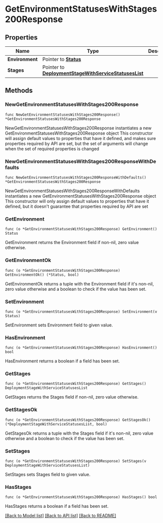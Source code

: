 # GetEnvironmentStatusesWithStages200Response

## Properties

Name | Type | Description | Notes
------------ | ------------- | ------------- | -------------
**Environment** | Pointer to [**Status**](Status.md) |  | [optional] 
**Stages** | Pointer to [**DeploymentStageWithServiceStatusesList**](DeploymentStageWithServiceStatusesList.md) |  | [optional] 

## Methods

### NewGetEnvironmentStatusesWithStages200Response

`func NewGetEnvironmentStatusesWithStages200Response() *GetEnvironmentStatusesWithStages200Response`

NewGetEnvironmentStatusesWithStages200Response instantiates a new GetEnvironmentStatusesWithStages200Response object
This constructor will assign default values to properties that have it defined,
and makes sure properties required by API are set, but the set of arguments
will change when the set of required properties is changed

### NewGetEnvironmentStatusesWithStages200ResponseWithDefaults

`func NewGetEnvironmentStatusesWithStages200ResponseWithDefaults() *GetEnvironmentStatusesWithStages200Response`

NewGetEnvironmentStatusesWithStages200ResponseWithDefaults instantiates a new GetEnvironmentStatusesWithStages200Response object
This constructor will only assign default values to properties that have it defined,
but it doesn't guarantee that properties required by API are set

### GetEnvironment

`func (o *GetEnvironmentStatusesWithStages200Response) GetEnvironment() Status`

GetEnvironment returns the Environment field if non-nil, zero value otherwise.

### GetEnvironmentOk

`func (o *GetEnvironmentStatusesWithStages200Response) GetEnvironmentOk() (*Status, bool)`

GetEnvironmentOk returns a tuple with the Environment field if it's non-nil, zero value otherwise
and a boolean to check if the value has been set.

### SetEnvironment

`func (o *GetEnvironmentStatusesWithStages200Response) SetEnvironment(v Status)`

SetEnvironment sets Environment field to given value.

### HasEnvironment

`func (o *GetEnvironmentStatusesWithStages200Response) HasEnvironment() bool`

HasEnvironment returns a boolean if a field has been set.

### GetStages

`func (o *GetEnvironmentStatusesWithStages200Response) GetStages() DeploymentStageWithServiceStatusesList`

GetStages returns the Stages field if non-nil, zero value otherwise.

### GetStagesOk

`func (o *GetEnvironmentStatusesWithStages200Response) GetStagesOk() (*DeploymentStageWithServiceStatusesList, bool)`

GetStagesOk returns a tuple with the Stages field if it's non-nil, zero value otherwise
and a boolean to check if the value has been set.

### SetStages

`func (o *GetEnvironmentStatusesWithStages200Response) SetStages(v DeploymentStageWithServiceStatusesList)`

SetStages sets Stages field to given value.

### HasStages

`func (o *GetEnvironmentStatusesWithStages200Response) HasStages() bool`

HasStages returns a boolean if a field has been set.


[[Back to Model list]](../README.md#documentation-for-models) [[Back to API list]](../README.md#documentation-for-api-endpoints) [[Back to README]](../README.md)


